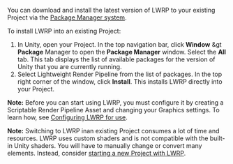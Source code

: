 You can download and install the latest version of LWRP to your existing Project via the [Package Manager system](https://docs.unity3d.com/Packages/com.unity.package-manager-ui@1.8/manual/index.html). 

To install LWRP into an existing Project:

1. In Unity, open your Project. In the top navigation bar, click __Window__ &gt __Package__ Manager to open the __Package Manager__ window. Select the __All__ tab. This tab displays the list of available packages for the version of Unity that you are currently running.
2. Select Lightweight Render Pipeline from the list of packages. In the top right corner of the window, click __Install__. This installs LWRP directly into your Project.

**Note:** Before you can start using LWRP, you must configure it by creating a Scriptable Render Pipeline Asset and changing your Graphics settings. To learn how, see [Configuring LWRP for use](https://github.com/Unity-Technologies/ScriptableRenderPipeline/wiki/Configuring-LWRP-for-use).


**Note:** Switching to LWRP inan existing Project consumes a lot of time and resources. LWRP uses custom shaders and is not compatible with the built-in Unity shaders. You will have to manually change or convert many elements. Instead, consider [starting a new Project with LWRP](https://github.com/Unity-Technologies/ScriptableRenderPipeline/wiki/Using-LWRP-in-a-new-Project).

